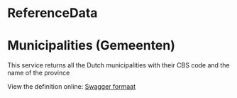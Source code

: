 # ReferenceData

# Municipalities (Gemeenten)

This service returns all the Dutch municipalities with their CBS code and the name of the province

View the definition online:
[Swagger formaat](https://petstore.swagger.io/?url=https://raw.githubusercontent.com/solviteers/referencedata/master/municipalities/api-specification.yml)